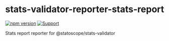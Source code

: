 # stats-validator-reporter-stats-report

[![npm version](https://badge.fury.io/js/%40statoscope%2Fstats-validator-reporter-stats-report.svg)](https://badge.fury.io/js/%40statoscope%2Fstats-validator-reporter-stats-report)
[![Support](https://img.shields.io/badge/-Support-blue)](https://opencollective.com/statoscope)

Stats report reporter for @statoscope/stats-validator
